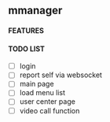 ## mmanager

#### FEATURES


#### TODO LIST
- [ ] login
- [ ] report self via websocket
- [ ] main page
- [ ] load menu list
- [ ] user center page
- [ ] video call function
